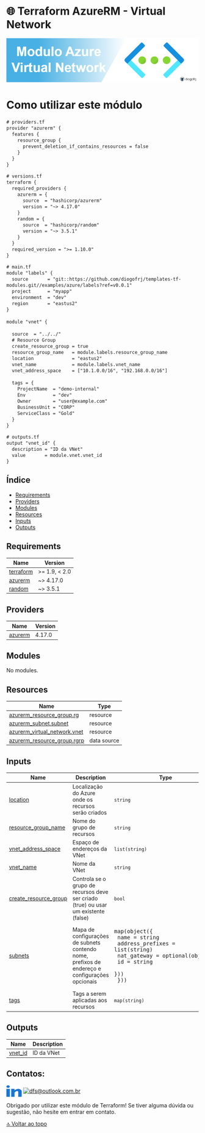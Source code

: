 <!-- BEGIN_TF_DOCS -->
<!-- Título do Módulo -->
# 🌐 Terraform AzureRM - Virtual Network

![Banner](docs/images/Module-banner.png)

# Como utilizar este módulo

```hcl
# providers.tf
provider "azurerm" {
  features {
    resource_group {
      prevent_deletion_if_contains_resources = false
    }
  }
}
```

```hcl
# versions.tf
terraform {
  required_providers {
    azurerm = {
      source  = "hashicorp/azurerm"
      version = "~> 4.17.0"
    }
    random = {
      source  = "hashicorp/random"
      version = "~> 3.5.1"
    }
  }
  required_version = ">= 1.10.0"
}
```

```hcl
# main.tf
module "labels" {
  source       = "git::https://github.com/diogofrj/templates-tf-modules.git//examples/azure/labels?ref=v0.0.1"
  project      = "myapp"
  environment  = "dev"
  region       = "eastus2"
}

module "vnet" {

  source  = "../../"
  # Resource Group
  create_resource_group = true
  resource_group_name   = module.labels.resource_group_name
  location              = "eastus2"
  vnet_name             = module.labels.vnet_name
  vnet_address_space    = ["10.1.0.0/16", "192.168.0.0/16"]

  tags = {
    ProjectName  = "demo-internal"
    Env          = "dev"
    Owner        = "user@example.com"
    BusinessUnit = "CORP"
    ServiceClass = "Gold"
  }
}
```
```hcl
# outputs.tf
output "vnet_id" {
  description = "ID da VNet"
  value       = module.vnet.vnet_id
}
```

## Índice

- [Requirements](#requirements)
- [Providers](#providers)
- [Modules](#modules)
- [Resources](#resources)
- [Inputs](#inputs)
- [Outputs](#outputs)

## Requirements

| Name | Version |
|------|---------|
| <a name="requirement_terraform"></a> [terraform](#requirement\_terraform) | >= 1.9, < 2.0 |
| <a name="requirement_azurerm"></a> [azurerm](#requirement\_azurerm) | ~> 4.17.0 |
| <a name="requirement_random"></a> [random](#requirement\_random) | ~> 3.5.1 |

## Providers

| Name | Version |
|------|---------|
| <a name="provider_azurerm"></a> [azurerm](#provider\_azurerm) | 4.17.0 |

## Modules

No modules.

## Resources

| Name | Type |
|------|------|
| [azurerm_resource_group.rg](https://registry.terraform.io/providers/hashicorp/azurerm/latest/docs/resources/resource_group) | resource |
| [azurerm_subnet.subnet](https://registry.terraform.io/providers/hashicorp/azurerm/latest/docs/resources/subnet) | resource |
| [azurerm_virtual_network.vnet](https://registry.terraform.io/providers/hashicorp/azurerm/latest/docs/resources/virtual_network) | resource |
| [azurerm_resource_group.rgrp](https://registry.terraform.io/providers/hashicorp/azurerm/latest/docs/data-sources/resource_group) | data source |

## Inputs

| Name | Description | Type | Default | Required |
|------|-------------|------|---------|:--------:|
| <a name="input_location"></a> [location](#input\_location) | Localização do Azure onde os recursos serão criados | `string` | n/a | yes |
| <a name="input_resource_group_name"></a> [resource\_group\_name](#input\_resource\_group\_name) | Nome do grupo de recursos | `string` | n/a | yes |
| <a name="input_vnet_address_space"></a> [vnet\_address\_space](#input\_vnet\_address\_space) | Espaço de endereços da VNet | `list(string)` | n/a | yes |
| <a name="input_vnet_name"></a> [vnet\_name](#input\_vnet\_name) | Nome da VNet | `string` | n/a | yes |
| <a name="input_create_resource_group"></a> [create\_resource\_group](#input\_create\_resource\_group) | Controla se o grupo de recursos deve ser criado (true) ou usar um existente (false) | `bool` | `true` | no |
| <a name="input_subnets"></a> [subnets](#input\_subnets) | Mapa de configurações de subnets contendo nome, prefixos de endereço e configurações opcionais | <pre>map(object({<br/>    name             = string<br/>    address_prefixes = list(string)<br/>    nat_gateway = optional(object({<br/>      id = string<br/>    }))<br/>  }))</pre> | `{}` | no |
| <a name="input_tags"></a> [tags](#input\_tags) | Tags a serem aplicadas aos recursos | `map(string)` | `{}` | no |

## Outputs

| Name | Description |
|------|-------------|
| <a name="output_vnet_id"></a> [vnet\_id](#output\_vnet\_id) | ID da VNet |

<h2 align="left">Contatos:</h2>
<p align="left">
    <a href="https://linkedin.com/in/diogofernandesrj" target="blank"><img align="center" src="https://raw.githubusercontent.com/diogofrj/misc/main/images/Social/linked-in-alt.svg" alt="diogofernandesrj" height="30" width="40" /></a>
    <a href="mailto:dfs@outlook.com.br" target="blank"><img align="center" src="https://img.icons8.com/?size=48&id=OumT4lIcOllS&format=png" alt="dfs@outlook.com.br" height="30" width="40" /></a>
</p>

Obrigado por utilizar este módulo de Terraform! Se tiver alguma dúvida ou sugestão, não hesite em entrar em contato.

[🔝 Voltar ao topo](#footer)
<!-- END_TF_DOCS -->
